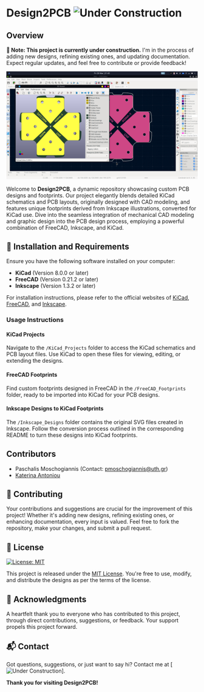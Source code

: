 # Design2PCB ![Under Construction](https://img.shields.io/badge/status-under%20construction-orange)

## Overview
**🚧 Note: This project is currently under construction.** I'm in the process of adding new designs, refining existing ones, and updating documentation. Expect regular updates, and feel free to contribute or provide feedback!

![Alt Text](example.png)


Welcome to **Design2PCB**, a dynamic repository showcasing custom PCB designs and footprints. Our project elegantly blends detailed KiCad schematics and PCB layouts, originally designed with CAD modeling, and features unique footprints derived from Inkscape illustrations, converted for KiCad use. Dive into the seamless integration of mechanical CAD modeling and graphic design into the PCB design process, employing a powerful combination of FreeCAD, Inkscape, and KiCad.

## 🔧 Installation and Requirements
Ensure you have the following software installed on your computer:
- **KiCad** (Version 8.0.0 or later)
- **FreeCAD** (Version 0.21.2 or later)
- **Inkscape** (Version 1.3.2 or later)

For installation instructions, please refer to the official websites of [KiCad](https://www.kicad.org/), [FreeCAD](https://www.freecadweb.org/), and [Inkscape](https://inkscape.org/).

### Usage Instructions

#### KiCad Projects
Navigate to the `/KiCad_Projects` folder to access the KiCad schematics and PCB layout files. Use KiCad to open these files for viewing, editing, or extending the designs.

#### FreeCAD Footprints
Find custom footprints designed in FreeCAD in the `/FreeCAD_Footprints` folder, ready to be imported into KiCad for your PCB designs.

#### Inkscape Designs to KiCad Footprints
The `/Inkscape_Designs` folder contains the original SVG files created in Inkscape. Follow the conversion process outlined in the corresponding README to turn these designs into KiCad footprints.

## Contributors

- Paschalis Moschogiannis (Contact: [pmoschogiannis@uth.gr](mailto:pmoschogiannis@uth.gr))
- [Katerina Antoniou](https://github.com/k-antoniou)

## 🤝 Contributing
Your contributions and suggestions are crucial for the improvement of this project! Whether it's adding new designs, refining existing ones, or enhancing documentation, every input is valued. Feel free to fork the repository, make your changes, and submit a pull request.

## 📜 License
[![License: MIT](https://img.shields.io/badge/License-MIT-yellow.svg)](https://opensource.org/licenses/MIT)

This project is released under the [MIT License](LICENSE.txt). You're free to use, modify, and distribute the designs as per the terms of the license.

## 💖 Acknowledgments
A heartfelt thank you to everyone who has contributed to this project, through direct contributions, suggestions, or feedback. Your support propels this project forward.

## 📬 Contact
Got questions, suggestions, or just want to say hi? Contact me at [![Under Construction](https://img.shields.io/badge/status-under%20construction-orange)].

**Thank you for visiting Design2PCB!**
